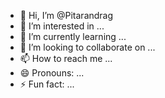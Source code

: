 - 👋 Hi, I’m @Pitarandrag
- 👀 I’m interested in ...
- 🌱 I’m currently learning ...
- 💞️ I’m looking to collaborate on ...
- 📫 How to reach me ...
- 😄 Pronouns: ...
- ⚡ Fun fact: ...

<!---
Pitarandrag/Pitarandrag is a ✨ special ✨ repository because its `README.md` (this file) appears on your GitHub profile.
You can click the Preview link to take a look at your changes.
--->
